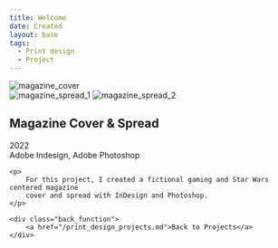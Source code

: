 ```yaml
---
title: Welcome
date: Created
layout: base
tags:
  - Print design
  - Project
---
```


<div class="project_images">
    <img src="/images/magazine_cover.jpg" alt="magazine_cover">
        <div class="spread">
            <img src="/images/magazine_spread_1.jpg" alt="magazine_spread_1">
            <img src="/images/magazine_spread_2.jpg" alt="magazine_spread_2">
        </div>
 </div>
 

 <div class="project_bio">
    <h2>Magazine Cover & Spread</h2>
    <p>
    2022
    <br>
    Adobe Indesign, Adobe Photoshop
    </p>

    <p>
        For this project, I created a fictional gaming and Star Wars centered magazine 
        cover and spread with InDesign and Photoshop.
    </p>
    
    <div class="back_function">
        <a href="/print_design_projects.md">Back to Projects</a>
    </div>
</div>